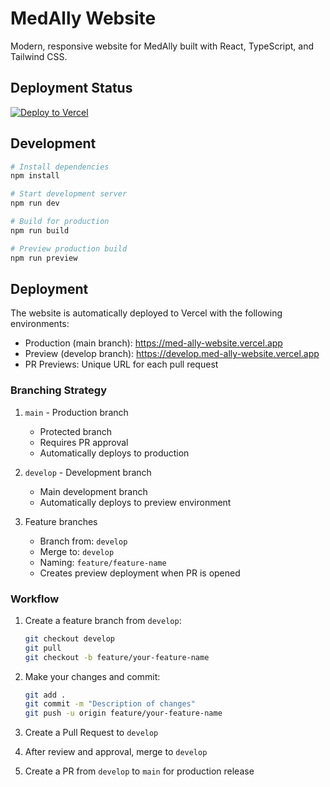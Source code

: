 # MedAlly Website

Modern, responsive website for MedAlly built with React, TypeScript, and Tailwind CSS.

## Deployment Status

[![Deploy to Vercel](https://github.com/calonji/med-ally-website/actions/workflows/vercel-deploy.yml/badge.svg)](https://github.com/calonji/med-ally-website/actions/workflows/vercel-deploy.yml)

## Development

```bash
# Install dependencies
npm install

# Start development server
npm run dev

# Build for production
npm run build

# Preview production build
npm run preview
```

## Deployment

The website is automatically deployed to Vercel with the following environments:

- Production (main branch): https://med-ally-website.vercel.app
- Preview (develop branch): https://develop.med-ally-website.vercel.app
- PR Previews: Unique URL for each pull request

### Branching Strategy

1. `main` - Production branch
   - Protected branch
   - Requires PR approval
   - Automatically deploys to production

2. `develop` - Development branch
   - Main development branch
   - Automatically deploys to preview environment

3. Feature branches
   - Branch from: `develop`
   - Merge to: `develop`
   - Naming: `feature/feature-name`
   - Creates preview deployment when PR is opened

### Workflow

1. Create a feature branch from `develop`:
   ```bash
   git checkout develop
   git pull
   git checkout -b feature/your-feature-name
   ```

2. Make your changes and commit:
   ```bash
   git add .
   git commit -m "Description of changes"
   git push -u origin feature/your-feature-name
   ```

3. Create a Pull Request to `develop`
4. After review and approval, merge to `develop`
5. Create a PR from `develop` to `main` for production release
